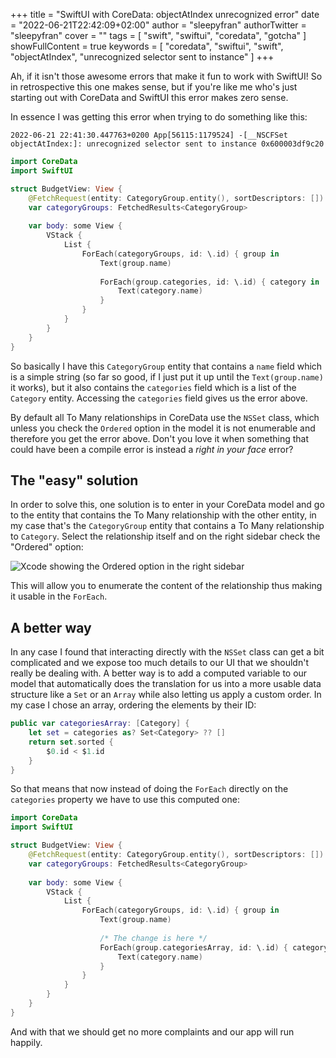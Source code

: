 +++
title = "SwiftUI with CoreData: objectAtIndex unrecognized error"
date = "2022-06-21T22:42:09+02:00"
author = "sleepyfran"
authorTwitter = "sleepyfran"
cover = ""
tags = [ "swift", "swiftui", "coredata", "gotcha" ]
showFullContent = true
keywords = [
  "coredata",
  "swiftui",
  "swift",
  "objectAtIndex",
  "unrecognized selector sent to instance"
]
+++

Ah, if it isn't those awesome errors that make it fun to work with SwiftUI! So
in retrospective this one makes sense, but if you're like me who's just starting
out with CoreData and SwiftUI this error makes zero sense.

In essence I was getting this error when trying to do something like this:

```
2022-06-21 22:41:30.447763+0200 App[56115:1179524] -[__NSCFSet objectAtIndex:]: unrecognized selector sent to instance 0x600003df9c20
```

```swift
import CoreData
import SwiftUI

struct BudgetView: View {
    @FetchRequest(entity: CategoryGroup.entity(), sortDescriptors: [])
    var categoryGroups: FetchedResults<CategoryGroup>
    
    var body: some View {
        VStack {
            List {
                ForEach(categoryGroups, id: \.id) { group in
                    Text(group.name)
                    
                    ForEach(group.categories, id: \.id) { category in
                        Text(category.name)
                    }
                }
            }
        }
    }
}
```

So basically I have this `CategoryGroup` entity that contains a `name` field
which is a simple string (so far so good, if I just put it up until the
`Text(group.name)` it works), but it also contains the `categories` field which
is a list of the `Category` entity. Accessing the `categories` field gives us
the error above.

By default all To Many relationships in CoreData use the `NSSet` class, which
unless you check the `Ordered` option in the model it is not enumerable and therefore
you get the error above. Don't you love it when something that could have been a
compile error is instead a _right in your face_ error?

## The "easy" solution

In order to solve this, one solution is to enter in your CoreData model and go to the entity
that contains the To Many relationship with the other entity, in my case that's the
`CategoryGroup` entity that contains a To Many relationship to `Category`. Select
the relationship itself and on the right sidebar check the "Ordered" option:

![Xcode showing the Ordered option in the right sidebar](/blog/img/swiftui-coredata-objectAtIndex-error/swiftui-coredata-objectAtIndex-error_2022-06-21-22-54-49.png)

This will allow you to enumerate the content of the relationship thus making it
usable in the `ForEach`.

## A better way

In any case I found that interacting directly with the `NSSet` class can get a bit
complicated and we expose too much details to our UI that we shouldn't really be
dealing with. A better way is to add a computed variable to our model that automatically
does the translation for us into a more usable data structure like a `Set` or an
`Array` while also letting us apply a custom order. In my case I chose an array,
ordering the elements by their ID:

```swift
public var categoriesArray: [Category] {
    let set = categories as? Set<Category> ?? []
    return set.sorted {
        $0.id < $1.id
    }
}
```

So that means that now instead of doing the `ForEach` directly on the `categories`
property we have to use this computed one:

```swift
import CoreData
import SwiftUI

struct BudgetView: View {
    @FetchRequest(entity: CategoryGroup.entity(), sortDescriptors: [])
    var categoryGroups: FetchedResults<CategoryGroup>
    
    var body: some View {
        VStack {
            List {
                ForEach(categoryGroups, id: \.id) { group in
                    Text(group.name)
                    
                    /* The change is here */
                    ForEach(group.categoriesArray, id: \.id) { category in
                        Text(category.name)
                    }
                }
            }
        }
    }
}
```

And with that we should get no more complaints and our app will run happily.

